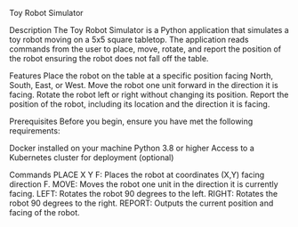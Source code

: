Toy Robot Simulator

Description
The Toy Robot Simulator is a Python application that simulates a toy robot moving on a 5x5 square tabletop. The application reads commands from the user to place, move, rotate, and report the position of the robot ensuring the robot does not fall off the table.

Features
Place the robot on the table at a specific position facing North, South, East, or West.
Move the robot one unit forward in the direction it is facing.
Rotate the robot left or right without changing its position.
Report the position of the robot, including its location and the direction it is facing.

Prerequisites
Before you begin, ensure you have met the following requirements:

Docker installed on your machine
Python 3.8 or higher
Access to a Kubernetes cluster for deployment (optional)

Commands
PLACE X Y F: Places the robot at coordinates (X,Y) facing direction F.
MOVE: Moves the robot one unit in the direction it is currently facing.
LEFT: Rotates the robot 90 degrees to the left.
RIGHT: Rotates the robot 90 degrees to the right.
REPORT: Outputs the current position and facing of the robot.
